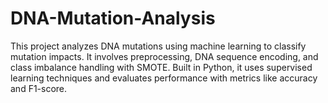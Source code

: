 # DNA-Mutation-Analysis
This project analyzes DNA mutations using machine learning to classify mutation impacts. It involves preprocessing, DNA sequence encoding, and class imbalance handling with SMOTE. Built in Python, it uses supervised learning techniques and evaluates performance with metrics like accuracy and F1-score.
